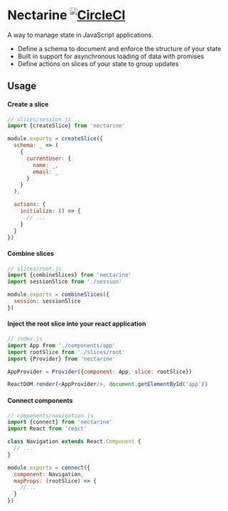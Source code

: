# Nectarine [![CircleCI](https://circleci.com/gh/Originate/nectarine/tree/master.svg?style=svg)](https://circleci.com/gh/Originate/nectarine/tree/master)

A way to manage state in JavaScript applications.

* Define a schema to document and enforce the structure of your state
* Built in support for asynchronous loading of data with promises
* Define actions on slices of your state to group updates

## Usage

#### Create a slice
```javascript
// slices/session.js
import {createSlice} from 'nectarine'

module.exports = createSlice({
  schema: _ => (
    {
      currentUser: {
        name: _,
        email: _
      }
    }
  ),

  actions: {
    initialize: () => {
      // ...
    }
  }
})
```

#### Combine slices
```javascript
// slices/root.js
import {combineSlices} from 'nectarine'
import sessionSlice from './session'

module.exports = combineSlices({
  session: sessionSlice
})
```

#### Inject the root slice into your react application
```javascript
// index.js
import App from './components/app'
import rootSlice from './slices/root'
import {Provider} from 'nectarine'

AppProvider = Provider({component: App, slice: rootSlice})

ReactDOM.render(<AppProvider/>, document.getElementById('app'))
```


#### Connect components
```javascript
// components/navigation.js
import {connect} from 'nectarine'
import React from 'react'

class Navigation extends React.Component {
  // ...
}

module.exports = connect({
  component: Navigation,
  mapProps: (rootSlice) => {
    //...
  }
})
```
